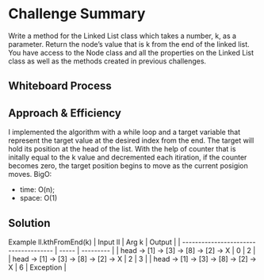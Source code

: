 # Challenge Summary
<!-- Description of the challenge -->
Write a method for the Linked List class which takes a number, k, as a parameter. Return the node’s value that is k from the end of the linked list. You have access to the Node class and all the properties on the Linked List class as well as the methods created in previous challenges.

## Whiteboard Process
<!-- Embedded whiteboard image -->


## Approach & Efficiency
<!-- What approach did you take? Why? What is the Big O space/time for this approach? -->
I implemented the algorithm with a while loop and a target variable that represent the target value at the desired index from the end. The target will hold its position at the head of the list. With the help of counter that is initally equal to the k value and decremented each itiration, if the counter becomes zero, the target position begins to move as the current posigion moves.
BigO:

* time: O(n);
* space: O(1)

## Solution
<!-- Show how to run your code, and examples of it in action -->
Example
ll.kthFromEnd(k)
| Input ll                              | Arg k | Output    |
| ------------------------------------- | ----- | --------- |
| head -> [1] -> [3] -> [8] -> [2] -> X | 0     | 2         |
| head -> [1] -> [3] -> [8] -> [2] -> X | 2     | 3         |
| head -> [1] -> [3] -> [8] -> [2] -> X | 6     | Exception |